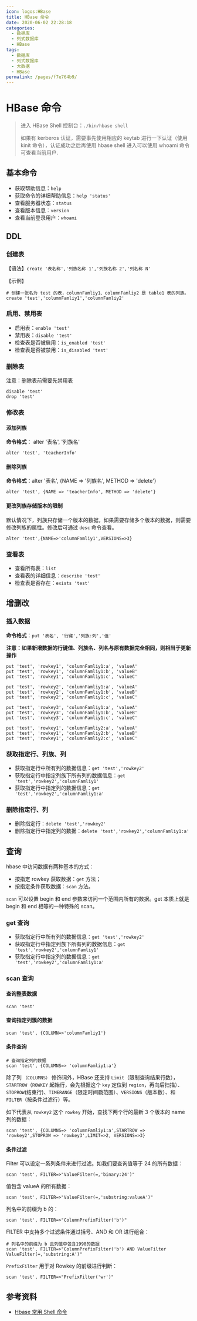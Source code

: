 ```yaml
---
icon: logos:HBase
title: HBase 命令
date: 2020-06-02 22:28:18
categories:
  - 数据库
  - 列式数据库
  - HBase
tags:
  - 数据库
  - 列式数据库
  - 大数据
  - HBase
permalink: /pages/f7e764b9/
---
```


# HBase 命令

> 进入 HBase Shell 控制台：`./bin/hbase shell`
>
> 如果有 kerberos 认证，需要事先使用相应的 keytab 进行一下认证（使用 kinit 命令），认证成功之后再使用 hbase shell 进入可以使用 whoami 命令可查看当前用户.

## 基本命令

- 获取帮助信息：`help`
- 获取命令的详细帮助信息：`help 'status'`
- 查看服务器状态：`status`
- 查看版本信息：`version`
- 查看当前登录用户：`whoami`

## DDL

### 创建表

【语法】`create '表名称','列族名称 1','列族名称 2','列名称 N'`

【示例】

```shell
# 创建一张名为 test 的表，columnFamliy1、columnFamliy2 是 table1 表的列族。
create 'test','columnFamliy1','columnFamliy2'
```

### 启用、禁用表

- 启用表：`enable 'test'`
- 禁用表：`disable 'test'`
- 检查表是否被启用：`is_enabled 'test'`
- 检查表是否被禁用：`is_disabled 'test'`

### 删除表

注意：删除表前需要先禁用表

```shell
disable 'test'
drop 'test'
```

### 修改表

#### 添加列族

**命令格式**： alter '表名', '列族名'

```shell
alter 'test', 'teacherInfo'
```

#### 删除列族

**命令格式**：alter '表名', {NAME => '列族名', METHOD => 'delete'}

```shell
alter 'test', {NAME => 'teacherInfo', METHOD => 'delete'}
```

#### 更改列族存储版本的限制

默认情况下，列族只存储一个版本的数据，如果需要存储多个版本的数据，则需要修改列族的属性。修改后可通过 `desc` 命令查看。

```shell
alter 'test',{NAME=>'columnFamliy1',VERSIONS=>3}
```

### 查看表

- 查看所有表：`list`
- 查看表的详细信息：`describe 'test'`
- 检查表是否存在：`exists 'test'`

## 增删改

### 插入数据

**命令格式**：`put '表名', '行键','列族:列','值'`

**注意：如果新增数据的行键值、列族名、列名与原有数据完全相同，则相当于更新操作**

```shell
put 'test', 'rowkey1', 'columnFamliy1:a', 'valueA'
put 'test', 'rowkey1', 'columnFamliy1:b', 'valueB'
put 'test', 'rowkey1', 'columnFamliy1:c', 'valueC'

put 'test', 'rowkey2', 'columnFamliy1:a', 'valueA'
put 'test', 'rowkey2', 'columnFamliy1:b', 'valueB'
put 'test', 'rowkey2', 'columnFamliy1:c', 'valueC'

put 'test', 'rowkey3', 'columnFamliy1:a', 'valueA'
put 'test', 'rowkey3', 'columnFamliy1:b', 'valueB'
put 'test', 'rowkey3', 'columnFamliy1:c', 'valueC'

put 'test', 'rowkey1', 'columnFamliy2:a', 'valueA'
put 'test', 'rowkey1', 'columnFamliy2:b', 'valueB'
put 'test', 'rowkey1', 'columnFamliy2:c', 'valueC'
```

### 获取指定行、列族、列

- 获取指定行中所有列的数据信息：`get 'test','rowkey2'`
- 获取指定行中指定列族下所有列的数据信息：`get 'test','rowkey2','columnFamliy1'`
- 获取指定行中指定列的数据信息：`get 'test','rowkey2','columnFamliy1:a'`

### 删除指定行、列

- 删除指定行：`delete 'test','rowkey2'`
- 删除指定行中指定列的数据：`delete 'test','rowkey2','columnFamliy1:a'`

## 查询

hbase 中访问数据有两种基本的方式：

- 按指定 rowkey 获取数据：`get` 方法；
- 按指定条件获取数据：`scan` 方法。

`scan` 可以设置 begin 和 end 参数来访问一个范围内所有的数据。get 本质上就是 begin 和 end 相等的一种特殊的 scan。

### get 查询

- 获取指定行中所有列的数据信息：`get 'test','rowkey2'`
- 获取指定行中指定列族下所有列的数据信息：`get 'test','rowkey2','columnFamliy1'`
- 获取指定行中指定列的数据信息：`get 'test','rowkey2','columnFamliy1:a'`

### scan 查询

#### 查询整表数据

```shell
scan 'test'
```

#### 查询指定列簇的数据

```shell
scan 'test', {COLUMN=>'columnFamliy1'}
```

#### 条件查询

```shell
# 查询指定列的数据
scan 'test', {COLUMNS=> 'columnFamliy1:a'}
```

除了列 `（COLUMNS）` 修饰词外，HBase 还支持 `Limit`（限制查询结果行数），`STARTROW`（`ROWKEY` 起始行，会先根据这个 `key` 定位到 `region`，再向后扫描）、`STOPROW`(结束行)、`TIMERANGE`（限定时间戳范围）、`VERSIONS`（版本数）、和 `FILTER`（按条件过滤行）等。

如下代表从 `rowkey2` 这个 `rowkey` 开始，查找下两个行的最新 3 个版本的 name 列的数据：

```shell
scan 'test', {COLUMNS=> 'columnFamliy1:a',STARTROW => 'rowkey2',STOPROW => 'rowkey3',LIMIT=>2, VERSIONS=>3}
```

#### 条件过滤

Filter 可以设定一系列条件来进行过滤。如我们要查询值等于 24 的所有数据：

```shell
scan 'test', FILTER=>"ValueFilter(=,'binary:24')"
```

值包含 valueA 的所有数据：

```shell
scan 'test', FILTER=>"ValueFilter(=,'substring:valueA')"
```

列名中的前缀为 b 的：

```shell
scan 'test', FILTER=>"ColumnPrefixFilter('b')"
```

FILTER 中支持多个过滤条件通过括号、AND 和 OR 进行组合：

```shell
# 列名中的前缀为 b 且列值中包含1998的数据
scan 'test', FILTER=>"ColumnPrefixFilter('b') AND ValueFilter ValueFilter(=,'substring:A')"
```

`PrefixFilter` 用于对 Rowkey 的前缀进行判断：

```shell
scan 'test', FILTER=>"PrefixFilter('wr')"
```

## 参考资料

- [Hbase 常用 Shell 命令](https://github.com/heibaiying/BigData-Notes/blob/master/notes/Hbase_Shell.md)